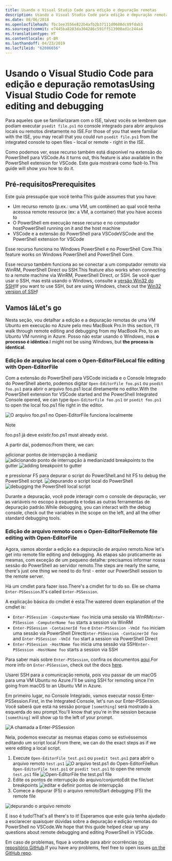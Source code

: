 ```yaml
---
title: Usando o Visual Studio Code para edição e depuração remotas
description: Usando o Visual Studio Code para edição e depuração remotas
ms.date: 08/06/2018
ms.openlocfilehash: fbc1ee3556e822b4afb2b37111d0688dc89fdab3
ms.sourcegitcommit: e7445ba8203da304286c591ff513900ad1c244a4
ms.translationtype: HT
ms.contentlocale: pt-BR
ms.lasthandoff: 04/23/2019
ms.locfileid: "62086656"
---
```

# <a name="using-visual-studio-code-for-remote-editing-and-debugging"></a><span data-ttu-id="e5334-103">Usando o Visual Studio Code para edição e depuração remotas</span><span class="sxs-lookup"><span data-stu-id="e5334-103">Using Visual Studio Code for remote editing and debugging</span></span>

<span data-ttu-id="e5334-104">Para aqueles que se familiarizaram com o ISE, talvez vocês se lembrem que podiam executar `psedit file.ps1` no console integrado para abrir arquivos locais ou remotos diretamente no ISE.</span><span class="sxs-lookup"><span data-stu-id="e5334-104">For those of you that were familiar with the ISE, you may recall that you could run `psedit file.ps1` from the integrated console to open files - local or remote - right in the ISE.</span></span>

<span data-ttu-id="e5334-105">Como podemos ver, esse recurso também está disponível na extensão do PowerShell para VSCode.</span><span class="sxs-lookup"><span data-stu-id="e5334-105">As it turns out, this feature is also available in the PowerShell extension for VSCode.</span></span> <span data-ttu-id="e5334-106">Este guia mostrará como fazê-lo.</span><span class="sxs-lookup"><span data-stu-id="e5334-106">This guide will show you how to do it.</span></span>

## <a name="prerequisites"></a><span data-ttu-id="e5334-107">Pré-requisitos</span><span class="sxs-lookup"><span data-stu-id="e5334-107">Prerequisites</span></span>

<span data-ttu-id="e5334-108">Este guia pressupõe que você tenha:</span><span class="sxs-lookup"><span data-stu-id="e5334-108">This guide assumes that you have:</span></span>

- <span data-ttu-id="e5334-109">Um recurso remoto (p.ex.: uma VM, um contêiner) ao qual você tenha acesso</span><span class="sxs-lookup"><span data-stu-id="e5334-109">a remote resource (ex: a VM, a container) that you have access to</span></span>
- <span data-ttu-id="e5334-110">O PowerShell em execução nesse recurso e no computador host</span><span class="sxs-lookup"><span data-stu-id="e5334-110">PowerShell running on it and the host machine</span></span>
- <span data-ttu-id="e5334-111">VSCode e a extensão do PowerShell para VSCode</span><span class="sxs-lookup"><span data-stu-id="e5334-111">VSCode and the PowerShell extension for VSCode</span></span>

<span data-ttu-id="e5334-112">Esse recurso funciona no Windows PowerShell e no PowerShell Core.</span><span class="sxs-lookup"><span data-stu-id="e5334-112">This feature works on Windows PowerShell and PowerShell Core.</span></span>

<span data-ttu-id="e5334-113">Esse recurso também funciona ao se conectar a um computador remoto via WinRM, PowerShell Direct ou SSH.</span><span class="sxs-lookup"><span data-stu-id="e5334-113">This feature also works when connecting to a remote machine via WinRM, PowerShell Direct, or SSH.</span></span> <span data-ttu-id="e5334-114">Se você quer usar o SSH, mas está usando o Windows, consulte a [versão Win32 do SSH](https://github.com/PowerShell/Win32-OpenSSH)!</span><span class="sxs-lookup"><span data-stu-id="e5334-114">If you want to use SSH, but are using Windows, check out the [Win32 version of SSH](https://github.com/PowerShell/Win32-OpenSSH)!</span></span>

## <a name="lets-go"></a><span data-ttu-id="e5334-115">Vamos lá</span><span class="sxs-lookup"><span data-stu-id="e5334-115">Let's go</span></span>

<span data-ttu-id="e5334-116">Nesta seção, vou detalhar a edição e a depuração remotas de uma VM Ubuntu em execução no Azure pelo meu MacBook Pro.</span><span class="sxs-lookup"><span data-stu-id="e5334-116">In this section, I'll walk through remote editing and debugging from my MacBook Pro, to an Ubuntu VM running in Azure.</span></span> <span data-ttu-id="e5334-117">Posso não estar usando o Windows, mas **o processo é idêntico**.</span><span class="sxs-lookup"><span data-stu-id="e5334-117">I might not be using Windows, but **the process is identical**.</span></span>

### <a name="local-file-editing-with-open-editorfile"></a><span data-ttu-id="e5334-118">Edição de arquivo local com o Open-EditorFile</span><span class="sxs-lookup"><span data-stu-id="e5334-118">Local file editing with Open-EditorFile</span></span>

<span data-ttu-id="e5334-119">Com a extensão do PowerShell para VSCode iniciada e o Console Integrado do PowerShell aberto, podemos digitar `Open-EditorFile foo.ps1` ou `psedit foo.ps1` para abrir o arquivo foo.ps1 local diretamente no editor.</span><span class="sxs-lookup"><span data-stu-id="e5334-119">With the PowerShell extension for VSCode started and the PowerShell Integrated Console opened, we can type `Open-EditorFile foo.ps1` or `psedit foo.ps1` to open the local foo.ps1 file right in the editor.</span></span>

![O arquivo foo.ps1 no Open-EditorFile funciona localmente](https://user-images.githubusercontent.com/2644648/34895897-7c2c46ac-f79c-11e7-9410-a252aff52f13.png)

>[!NOTE]
> <span data-ttu-id="e5334-121">foo.ps1 já deve existir.</span><span class="sxs-lookup"><span data-stu-id="e5334-121">foo.ps1 must already exist.</span></span>

<span data-ttu-id="e5334-122">A partir daí, podemos:</span><span class="sxs-lookup"><span data-stu-id="e5334-122">From there, we can:</span></span>

<span data-ttu-id="e5334-123">adicionar pontos de interrupção à medianiz ![adicionando ponto de interrupção à medianiz](https://user-images.githubusercontent.com/2644648/34895893-7bdc38e2-f79c-11e7-8026-8ad53f9a1bad.png)</span><span class="sxs-lookup"><span data-stu-id="e5334-123">add breakpoints to the gutter ![adding breakpoint to gutter](https://user-images.githubusercontent.com/2644648/34895893-7bdc38e2-f79c-11e7-8026-8ad53f9a1bad.png)</span></span>

<span data-ttu-id="e5334-124">e pressionar F5 para depurar o script do PowerShell.</span><span class="sxs-lookup"><span data-stu-id="e5334-124">and hit F5 to debug the PowerShell script.</span></span>
<span data-ttu-id="e5334-125">![depurando o script local do PowerShell](https://user-images.githubusercontent.com/2644648/34895894-7bedb874-f79c-11e7-9180-7e0dc2d02af8.png)</span><span class="sxs-lookup"><span data-stu-id="e5334-125">![debugging the PowerShell local script](https://user-images.githubusercontent.com/2644648/34895894-7bedb874-f79c-11e7-9180-7e0dc2d02af8.png)</span></span>

<span data-ttu-id="e5334-126">Durante a depuração, você pode interagir com o console de depuração, ver as variáveis no escopo à esquerda e todas as outras ferramentas de depuração padrão.</span><span class="sxs-lookup"><span data-stu-id="e5334-126">While debugging, you can interact with the debug console, check out the variables in the scope on the left, and all the other standard debugging tools.</span></span>

### <a name="remote-file-editing-with-open-editorfile"></a><span data-ttu-id="e5334-127">Edição de arquivo remoto com o Open-EditorFile</span><span class="sxs-lookup"><span data-stu-id="e5334-127">Remote file editing with Open-EditorFile</span></span>

<span data-ttu-id="e5334-128">Agora, vamos abordar a edição e a depuração de arquivo remoto.</span><span class="sxs-lookup"><span data-stu-id="e5334-128">Now let's get into remote file editing and debugging.</span></span> <span data-ttu-id="e5334-129">As etapas são praticamente as mesmas, com exceção de um pequeno detalhe: precisamos informar nossa sessão do PowerShell ao servidor remoto.</span><span class="sxs-lookup"><span data-stu-id="e5334-129">The steps are nearly the same, there's just one thing we need to do first - enter our PowerShell session to the remote server.</span></span>

<span data-ttu-id="e5334-130">Há um cmdlet para fazer isso.</span><span class="sxs-lookup"><span data-stu-id="e5334-130">There's a cmdlet for to do so.</span></span> <span data-ttu-id="e5334-131">Ele se chama `Enter-PSSession`.</span><span class="sxs-lookup"><span data-stu-id="e5334-131">It's called `Enter-PSSession`.</span></span>

<span data-ttu-id="e5334-132">A explicação básica do cmdlet é esta:</span><span class="sxs-lookup"><span data-stu-id="e5334-132">The watered down explanation of the cmdlet is:</span></span>

- <span data-ttu-id="e5334-133">`Enter-PSSession -ComputerName foo` inicia uma sessão via WinRM</span><span class="sxs-lookup"><span data-stu-id="e5334-133">`Enter-PSSession -ComputerName foo` starts a session via WinRM</span></span>
- <span data-ttu-id="e5334-134">`Enter-PSSession -ContainerId foo` e `Enter-PSSession -VmId foo` iniciam uma sessão via PowerShell Direct</span><span class="sxs-lookup"><span data-stu-id="e5334-134">`Enter-PSSession -ContainerId foo` and `Enter-PSSession -VmId foo` start a session via PowerShell Direct</span></span>
- <span data-ttu-id="e5334-135">`Enter-PSSession -HostName foo` inicia uma sessão via SSH</span><span class="sxs-lookup"><span data-stu-id="e5334-135">`Enter-PSSession -HostName foo` starts a session via SSH</span></span>

<span data-ttu-id="e5334-136">Para saber mais sobre `Enter-PSSession`, confira os documentos [aqui](https://docs.microsoft.com/powershell/module/microsoft.powershell.core/enter-pssession?view=powershell-6).</span><span class="sxs-lookup"><span data-stu-id="e5334-136">For more info on `Enter-PSSession`, check out the docs [here](https://docs.microsoft.com/powershell/module/microsoft.powershell.core/enter-pssession?view=powershell-6).</span></span>

<span data-ttu-id="e5334-137">Usarei SSH para a comunicação remota, pois vou passar de um macOS para uma VM Ubuntu no Azure.</span><span class="sxs-lookup"><span data-stu-id="e5334-137">I'll be using SSH for remoting since I'm going from macOS to an Ubuntu VM in Azure.</span></span>

<span data-ttu-id="e5334-138">Em primeiro lugar, no Console Integrado, vamos executar nosso Enter-PSSession.</span><span class="sxs-lookup"><span data-stu-id="e5334-138">First, in the Integrated Console, let's run our Enter-PSSession.</span></span> <span data-ttu-id="e5334-139">Você saberá que está na sessão porque `[something]` será mostrado à esquerda do seu prompt.</span><span class="sxs-lookup"><span data-stu-id="e5334-139">You'll know that you're in the session because `[something]` will show up to the left of your prompt.</span></span>

![A chamada a Enter-PSSession](https://user-images.githubusercontent.com/2644648/34895896-7c18e0bc-f79c-11e7-9b36-6f4bd0e9b0db.png)

<span data-ttu-id="e5334-141">Nela, podemos executar as mesmas etapas como se estivéssemos editando um script local.</span><span class="sxs-lookup"><span data-stu-id="e5334-141">From there, we can do the exact steps as if we were editing a local script.</span></span>

1. <span data-ttu-id="e5334-142">Execute `Open-EditorFile test.ps1` ou `psedit test.ps1` para abrir o arquivo remoto `test.ps1` ![O arquivo test.ps1 do Open-EditorFile](https://user-images.githubusercontent.com/2644648/34895898-7c3e6a12-f79c-11e7-8bdf-549b591ecbcb.png)</span><span class="sxs-lookup"><span data-stu-id="e5334-142">Run `Open-EditorFile test.ps1` or `psedit test.ps1` to open the remote `test.ps1` file ![Open-EditorFile the test.ps1 file](https://user-images.githubusercontent.com/2644648/34895898-7c3e6a12-f79c-11e7-8bdf-549b591ecbcb.png)</span></span>
2. <span data-ttu-id="e5334-143">Edite os pontos de interrupção do arquivo/conjunto</span><span class="sxs-lookup"><span data-stu-id="e5334-143">Edit the file/set breakpoints</span></span> ![editar e definir pontos de interrupção](https://user-images.githubusercontent.com/2644648/34895892-7bb68246-f79c-11e7-8c0a-c2121773afbb.png)
3. <span data-ttu-id="e5334-145">Comece a depurar (F5) o arquivo remoto</span><span class="sxs-lookup"><span data-stu-id="e5334-145">Start debugging (F5) the remote file</span></span>

![depurando o arquivo remoto](https://user-images.githubusercontent.com/2644648/34895895-7c040782-f79c-11e7-93ea-47724fa5c10d.png)

<span data-ttu-id="e5334-147">E isso é tudo!</span><span class="sxs-lookup"><span data-stu-id="e5334-147">That's all there's to it!</span></span> <span data-ttu-id="e5334-148">Esperamos que este guia tenha ajudado a esclarecer quaisquer dúvidas sobre a depuração e edição remotas do PowerShell no VSCode.</span><span class="sxs-lookup"><span data-stu-id="e5334-148">We hope that this guide helped clear up any questions about remote debugging and editing PowerShell in VSCode.</span></span>

<span data-ttu-id="e5334-149">Em caso de problemas, fique à vontade para abrir ocorrências [no repositório GitHub](http://github.com/powershell/vscode-powershell).</span><span class="sxs-lookup"><span data-stu-id="e5334-149">If you have any problems, feel free to open issues [on the GitHub repo](http://github.com/powershell/vscode-powershell).</span></span>
